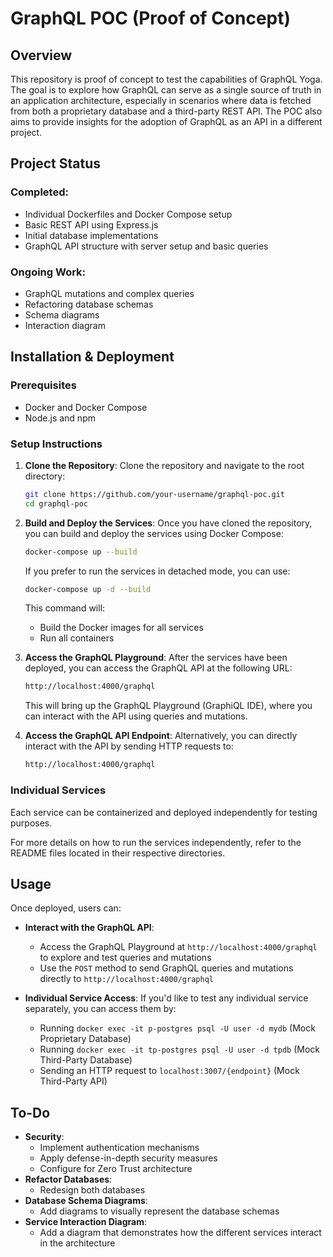 # GraphQL POC (Proof of Concept)

## Overview

This repository is proof of concept to test the capabilities of GraphQL Yoga. The goal is to explore how GraphQL can serve as a single source of truth in an application architecture, especially in scenarios where data is fetched from both a proprietary database and a third-party REST API. The POC also aims to provide insights for the adoption of GraphQL as an API in a different project.

## Project Status

### Completed:

- Individual Dockerfiles and Docker Compose setup
- Basic REST API using Express.js
- Initial database implementations
- GraphQL API structure with server setup and basic queries

### Ongoing Work:

- GraphQL mutations and complex queries
- Refactoring database schemas
- Schema diagrams
- Interaction diagram

## Installation & Deployment

### Prerequisites

- Docker and Docker Compose
- Node.js and npm

### Setup Instructions

1. **Clone the Repository**:
   Clone the repository and navigate to the root directory:

   ```bash
   git clone https://github.com/your-username/graphql-poc.git
   cd graphql-poc
   ```

2. **Build and Deploy the Services**:
   Once you have cloned the repository, you can build and deploy the services using Docker Compose:

   ```bash
   docker-compose up --build
   ```

   If you prefer to run the services in detached mode, you can use:

   ```bash
   docker-compose up -d --build
   ```

   This command will:

   - Build the Docker images for all services
   - Run all containers

3. **Access the GraphQL Playground**:
   After the services have been deployed, you can access the GraphQL API at the following URL:

   ```bash
   http://localhost:4000/graphql
   ```

   This will bring up the GraphQL Playground (GraphiQL IDE), where you can interact with the API using queries and mutations.

4. **Access the GraphQL API Endpoint**:
   Alternatively, you can directly interact with the API by sending HTTP requests to:
   ```bash
   http://localhost:4000/graphql
   ```

### Individual Services

Each service can be containerized and deployed independently for testing purposes.

For more details on how to run the services independently, refer to the README files located in their respective directories.

## Usage

Once deployed, users can:

- **Interact with the GraphQL API**:

  - Access the GraphQL Playground at `http://localhost:4000/graphql` to explore and test queries and mutations
  - Use the `POST` method to send GraphQL queries and mutations directly to `http://localhost:4000/graphql`

- **Individual Service Access**:
  If you'd like to test any individual service separately, you can access them by:
  - Running `docker exec -it p-postgres psql -U user -d mydb` (Mock Proprietary Database)
  - Running `docker exec -it tp-postgres psql -U user -d tpdb` (Mock Third-Party Database)
  - Sending an HTTP request to `localhost:3007/{endpoint}` (Mock Third-Party API)

## To-Do

- **Security**:
  - Implement authentication mechanisms
  - Apply defense-in-depth security measures
  - Configure for Zero Trust architecture
- **Refactor Databases**:
  - Redesign both databases
- **Database Schema Diagrams**:
  - Add diagrams to visually represent the database schemas
- **Service Interaction Diagram**:
  - Add a diagram that demonstrates how the different services interact in the architecture

